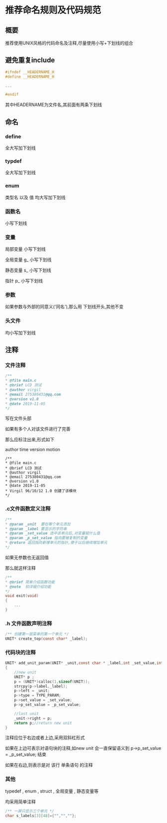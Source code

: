 # 推荐命名规则及代码规范

## 概要

推荐使用UNIX风格的代码命名及注释,尽量使用小写+下划线的组合

## 避免重复include

```c
#ifndef __HEADERNAME_H
#define __HEADERNAME_H

...

#endif
```

其中HEADERNAME为文件名,其前面有两条下划线

## 命名

### define

全大写加下划线

### typdef

全大写加下划线

### enum

类型名 以及 值 均大写加下划线

### 函数名

小写下划线

### 变量

局部变量  小写下划线

全局变量  g_ 小写下划线

静态变量  s_ 小写下划线

指针 p_ 小写下划线

### 参数

如果参数与外部的同意义('同名'),那么用 下划线开头,其他不变

### 头文件

均小写加下划线

## 注释

### 文件注释

```c
/**
* @file main.c
* @brief LCD 测试
* @author virgil
* @email 275380431@qq.com
* @version v1.0
* @date 2019-11-05
*/
```

写在文件头部

如果有多个人对该文件进行了完善

那么应标注出来,形式如下

author time version motion

```
/**
* @file main.c
* @brief LCD 测试
* @author virgil
* @email 275380431@qq.com
* @version v1.0
* @date 2019-11-05
* Virgil 96/10/12 1.0 创建了该模块 
*/
```



### .c文件函数定义注释

```c
/**
* @param _unit  要在哪个单元添加
* @param _label 要显示的字符串
* @param _set_value 选中该单元后,对变量赋什么值
* @param _p_set_value 指向要被复制的变量
* @return 返回指向新增单元的指针,便于以后继续增加单元
*/
```

如果无参数也无返回值

那么就这样注释

```c
/**
* @brief 简单介绍函数功能
* @note  较详细介绍功能
*/
void exit(void)
{
    ...
}
```



### .h 文件函数声明注释

```c
/** 创建第一层菜单的第一个单元 */
UNIT* create_top(const char* _label);
```

### 代码块的注释

```c
UNIT* add_unit_param(UNIT* _unit,const char * _label,int _set_value,int* _p_set_value)
{
    //new unit
    UNIT* p ;
    p = (UNIT*)calloc(1,sizeof(UNIT));
    strcpy(p->label,_label);
    p->left = _unit;
    p->type = TYPE_PARAM;
    p->set_value = _set_value;
    p->p_set_value = _p_set_value;

    //last unit
    _unit->right = p;
    return p;//return new unit
}
```

注释应位于右边或者上边,采用双斜杠形式

如果在上边可表示对语句块的注释,如new unit  会一直保留语义到 p->p_set_value = _p_set_value; 结束

如果在右边,则表示是对 该行 单条语句 的注释

### 其他

typedef , enum , struct , 全局变量 , 静态变量等

均采用简单注释

```c
/** 一屏只显示三个单元 */
char s_labels[3][48]={"","",""};
```

